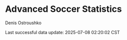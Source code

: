 # Advanced Soccer Statistics
Denis Ostroushko

<!-- gfm -->

Last successful data update: 2025-07-08 02:20:02 CST
